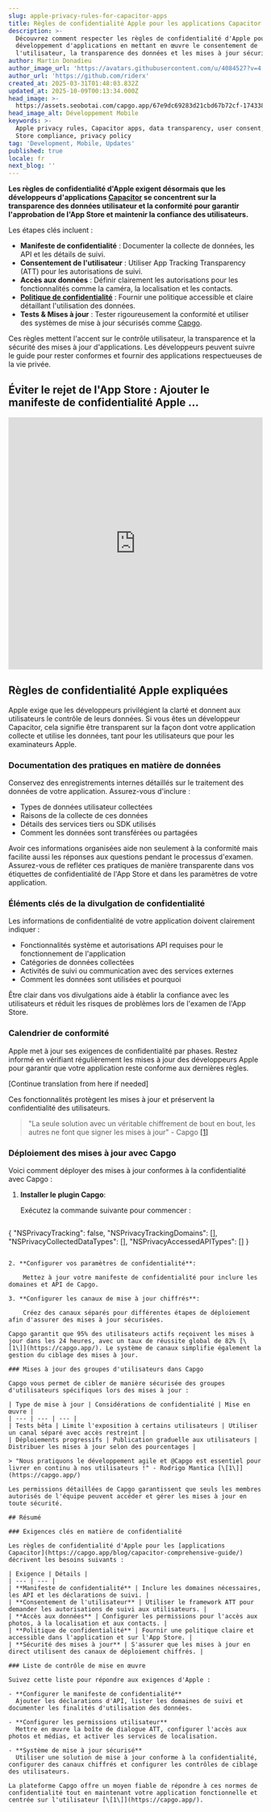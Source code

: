 ```yaml
---
slug: apple-privacy-rules-for-capacitor-apps
title: Règles de confidentialité Apple pour les applications Capacitor
description: >-
  Découvrez comment respecter les règles de confidentialité d'Apple pour le
  développement d'applications en mettant en œuvre le consentement de
  l'utilisateur, la transparence des données et les mises à jour sécurisées.
author: Martin Donadieu
author_image_url: 'https://avatars.githubusercontent.com/u/4084527?v=4'
author_url: 'https://github.com/riderx'
created_at: 2025-03-31T01:48:03.832Z
updated_at: 2025-10-09T00:13:34.000Z
head_image: >-
  https://assets.seobotai.com/capgo.app/67e9dc69283d21cbd67b72cf-1743385695606.jpg
head_image_alt: Développement Mobile
keywords: >-
  Apple privacy rules, Capacitor apps, data transparency, user consent, App
  Store compliance, privacy policy
tag: 'Development, Mobile, Updates'
published: true
locale: fr
next_blog: ''
---
```

**Les règles de confidentialité d'Apple exigent désormais que les développeurs d'applications [Capacitor](https://capacitorjs.com/) se concentrent sur la transparence des données utilisateur et la conformité pour garantir l'approbation de l'App Store et maintenir la confiance des utilisateurs.**

Les étapes clés incluent :

-   **Manifeste de confidentialité** : Documenter la collecte de données, les API et les détails de suivi.
-   **Consentement de l'utilisateur** : Utiliser App Tracking Transparency (ATT) pour les autorisations de suivi.
-   **Accès aux données** : Définir clairement les autorisations pour les fonctionnalités comme la caméra, la localisation et les contacts.
-   **[Politique de confidentialité](https://capgo.app/dp/)** : Fournir une politique accessible et claire détaillant l'utilisation des données.
-   **Tests & Mises à jour** : Tester rigoureusement la conformité et utiliser des systèmes de mise à jour sécurisés comme [Capgo](https://capgo.app/).

Ces règles mettent l'accent sur le contrôle utilisateur, la transparence et la sécurité des mises à jour d'applications. Les développeurs peuvent suivre le guide pour rester conformes et fournir des applications respectueuses de la vie privée.

## Éviter le rejet de l'App Store : Ajouter le manifeste de confidentialité Apple ...

<iframe src="https://www.youtube.com/embed/D7R87wm9IJE" aria-label="YouTube video player" frameborder="0" allow="accelerometer; autoplay; clipboard-write; encrypted-media; gyroscope; picture-in-picture; web-share" referrerpolicy="strict-origin-when-cross-origin" style="width: 100%; height: 500px;" allowfullscreen></iframe>

## Règles de confidentialité Apple expliquées

Apple exige que les développeurs privilégient la clarté et donnent aux utilisateurs le contrôle de leurs données. Si vous êtes un développeur Capacitor, cela signifie être transparent sur la façon dont votre application collecte et utilise les données, tant pour les utilisateurs que pour les examinateurs Apple.

### Documentation des pratiques en matière de données

Conservez des enregistrements internes détaillés sur le traitement des données de votre application. Assurez-vous d'inclure :

-   Types de données utilisateur collectées
-   Raisons de la collecte de ces données
-   Détails des services tiers ou SDK utilisés
-   Comment les données sont transférées ou partagées

Avoir ces informations organisées aide non seulement à la conformité mais facilite aussi les réponses aux questions pendant le processus d'examen. Assurez-vous de refléter ces pratiques de manière transparente dans vos étiquettes de confidentialité de l'App Store et dans les paramètres de votre application.

### Éléments clés de la divulgation de confidentialité

Les informations de confidentialité de votre application doivent clairement indiquer :

-   Fonctionnalités système et autorisations API requises pour le fonctionnement de l'application
-   Catégories de données collectées
-   Activités de suivi ou communication avec des services externes
-   Comment les données sont utilisées et pourquoi

Être clair dans vos divulgations aide à établir la confiance avec les utilisateurs et réduit les risques de problèmes lors de l'examen de l'App Store.

### Calendrier de conformité

Apple met à jour ses exigences de confidentialité par phases. Restez informé en vérifiant régulièrement les mises à jour des développeurs Apple pour garantir que votre application reste conforme aux dernières règles.

[Continue translation from here if needed]

Ces fonctionnalités protègent les mises à jour et préservent la confidentialité des utilisateurs.

> "La seule solution avec un véritable chiffrement de bout en bout, les autres ne font que signer les mises à jour" - Capgo [\[1\]](https://capgo.app/)

### Déploiement des mises à jour avec Capgo

Voici comment déployer des mises à jour conformes à la confidentialité avec Capgo :

1. **Installer le plugin Capgo**:

    Exécutez la commande suivante pour commencer :

    ```json
{
    "NSPrivacyTracking": false,
    "NSPrivacyTrackingDomains": [],
    "NSPrivacyCollectedDataTypes": [],
    "NSPrivacyAccessedAPITypes": []
}
```

2. **Configurer vos paramètres de confidentialité**:

    Mettez à jour votre manifeste de confidentialité pour inclure les domaines et API de Capgo.

3. **Configurer les canaux de mise à jour chiffrés**:

    Créez des canaux séparés pour différentes étapes de déploiement afin d'assurer des mises à jour sécurisées.

Capgo garantit que 95% des utilisateurs actifs reçoivent les mises à jour dans les 24 heures, avec un taux de réussite global de 82% [\[1\]](https://capgo.app/). Le système de canaux simplifie également la gestion du ciblage des mises à jour.

### Mises à jour des groupes d'utilisateurs dans Capgo

Capgo vous permet de cibler de manière sécurisée des groupes d'utilisateurs spécifiques lors des mises à jour :

| Type de mise à jour | Considérations de confidentialité | Mise en œuvre |
| --- | --- | --- |
| Tests bêta | Limite l'exposition à certains utilisateurs | Utiliser un canal séparé avec accès restreint |
| Déploiements progressifs | Publication graduelle aux utilisateurs | Distribuer les mises à jour selon des pourcentages |

> "Nous pratiquons le développement agile et @Capgo est essentiel pour livrer en continu à nos utilisateurs !" - Rodrigo Mantica [\[1\]](https://capgo.app/)

Les permissions détaillées de Capgo garantissent que seuls les membres autorisés de l'équipe peuvent accéder et gérer les mises à jour en toute sécurité.

## Résumé

### Exigences clés en matière de confidentialité

Les règles de confidentialité d'Apple pour les [applications Capacitor](https://capgo.app/blog/capacitor-comprehensive-guide/) décrivent les besoins suivants :

| Exigence | Détails |
| --- | --- |
| **Manifeste de confidentialité** | Inclure les domaines nécessaires, les API et les déclarations de suivi. |
| **Consentement de l'utilisateur** | Utiliser le framework ATT pour demander les autorisations de suivi aux utilisateurs. |
| **Accès aux données** | Configurer les permissions pour l'accès aux photos, à la localisation et aux contacts. |
| **Politique de confidentialité** | Fournir une politique claire et accessible dans l'application et sur l'App Store. |
| **Sécurité des mises à jour** | S'assurer que les mises à jour en direct utilisent des canaux de déploiement chiffrés. |

### Liste de contrôle de mise en œuvre

Suivez cette liste pour répondre aux exigences d'Apple :

- **Configurer le manifeste de confidentialité**  
  Ajouter les déclarations d'API, lister les domaines de suivi et documenter les finalités d'utilisation des données.

- **Configurer les permissions utilisateur**  
  Mettre en œuvre la boîte de dialogue ATT, configurer l'accès aux photos et médias, et activer les services de localisation.

- **Système de mise à jour sécurisé**  
  Utiliser une solution de mise à jour conforme à la confidentialité, configurer des canaux chiffrés et configurer les contrôles de ciblage des utilisateurs.

La plateforme Capgo offre un moyen fiable de répondre à ces normes de confidentialité tout en maintenant votre application fonctionnelle et centrée sur l'utilisateur [\[1\]](https://capgo.app/).
